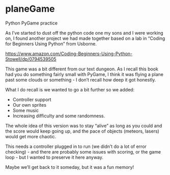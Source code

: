# planeGame
Python PyGame practice

As I’ve started to dust off the python code one my sons and I were working on, I found another project we had made together based on a lab in “Coding for Beginners Using Python” from Usborne.  

https://www.amazon.com/Coding-Beginners-Using-Python-Stowell/dp/0794539505

This game was a bit different from our text dungeon.  As I recall this book had you do something fairly small with PyGame, I think it was flying a plane past some clouds or something - I don’t recall how deep it got honestly.

What I do recall is we wanted to go a bit further so we added:

- Controller support
- Our own sprites
- Some music
- Increasing difficulty and some randomness.

The whole idea of this version was to stay “alive” as long as you could and the score would keep going up, and the pace of objects (meteors, lasers) would get more chaotic.

This needs a controller plugged in to run (we didn’t do a lot of error checking) - and there are probably some issues with scoring, or the game loop - but I wanted to preserve it here anyway.

Maybe we’ll get back to it someday, but it was a fun memory!
